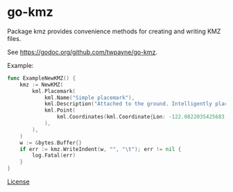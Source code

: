 # go-kmz

Package kmz provides convenience methods for creating and writing KMZ files.

See https://godoc.org/github.com/twpayne/go-kmz.

Example:

```go
func ExampleNewKMZ() {
	kmz := NewKMZ(
		kml.Placemark(
			kml.Name("Simple placemark"),
			kml.Description("Attached to the ground. Intelligently places itself at the height of the underlying terrain."),
			kml.Point(
				kml.Coordinates(kml.Coordinate{Lon: -122.0822035425683, Lat: 37.42228990140251}),
			),
		),
	)
	w := &bytes.Buffer{}
	if err := kmz.WriteIndent(w, "", "\t"); err != nil {
		log.Fatal(err)
	}
}
```

[License](LICENSE)
